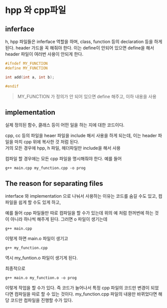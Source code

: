 # hpp 와 cpp파일

## inferface
h, hpp 파일들은 inferface 역할을 하며, class, function 등의 declaration 등을 하게 된다.
header 가드을 꼭 해줘야 한다. 이는 define이 안되어 있으면 define을 해서 header 파일이 여러번 사용이 안되게 한다.
```h
#ifndef MY_FUNCTION
#define MY_FUNCTION

int add(int a, int b);

#endif
```
> MY_FUNCTION 가 정의가 안 되어 있으면 define 해주고, 이하 내용을 사용



## implementation
실제 정의된 함수, 클래스 등이 어떤 일을 하는 지에 대한 코드이다.  

cpp, cc 등의 파일을 heaer 파일을 include 해서 사용을 하게 되는데, 이는 header 파일을 마치 cpp 위에 복사한 것 처럼 된다.   
거의 모든 경우에 hpp, h 파일, 헤더파일만 include을 해서 사용

컴파일 할 경우에는 모든 cpp 파일을 명시해줘야 한다. 
예를 들어
```
g++ main.cpp my_function.cpp -o prog
```

## The reason for separating files
interface 와 implementation 으로 나눠서 사용하는 이유는 코드를 숨길 수도 있고, 컴파일을 쉽게 할 수도 있게 하고,   

예를 들어 cpp 파일들만 따로 컴파일을 할 수가 있는데 
위의 예 처럼 한꺼번에 하는 것이 아니라 하나씩 해주게 된다. 그러면 o 파일이 생기는데 
```
g++ main.cpp
```
이렇게 하면 main.o 파일이 생기고
```
g++ my_function.cpp
```
역시 my_funtion.o 파일이 생기게 된다. 

최종적으로 
```
g++ main.o my_function.o -o prog
```
이렇게 작업을 할 수가 있다. 즉 코드가 늘어나서 특정 cpp 파일의 코드만 변경이 되었다면 컴파일을 따로 할 수 있는 것이다.
my_function.cpp 파일의 내용만 바뀌었다면 해당 코드만 컴파일을 진행할 수가 있다.


